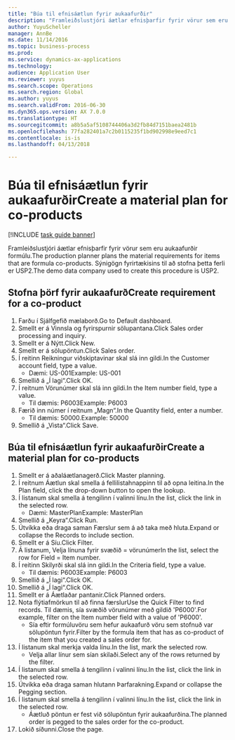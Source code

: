 ```yaml
--- 
title: "Búa til efnisáætlun fyrir aukaafurðir"
description: "Framleiðslustjóri áætlar efnisþarfir fyrir vörur sem eru aukaafurðir formúlu."
author: YuyuScheller
manager: AnnBe
ms.date: 11/14/2016
ms.topic: business-process
ms.prod: 
ms.service: dynamics-ax-applications
ms.technology: 
audience: Application User
ms.reviewer: yuyus
ms.search.scope: Operations
ms.search.region: Global
ms.author: yuyus
ms.search.validFrom: 2016-06-30
ms.dyn365.ops.version: AX 7.0.0
ms.translationtype: HT
ms.sourcegitcommit: a8b5a5af5108744406a3d2fb84d7151baea2481b
ms.openlocfilehash: 77fa282401a7c2b0115235f1bd902998e9eed7c1
ms.contentlocale: is-is
ms.lasthandoff: 04/13/2018

---
```

# <a name="create-a-material-plan-for-co-products"></a><span data-ttu-id="e0bb2-103">Búa til efnisáætlun fyrir aukaafurðir</span><span class="sxs-lookup"><span data-stu-id="e0bb2-103">Create a material plan for co-products</span></span>

[!INCLUDE [task guide banner](../../includes/task-guide-banner.md)]

<span data-ttu-id="e0bb2-104">Framleiðslustjóri áætlar efnisþarfir fyrir vörur sem eru aukaafurðir formúlu.</span><span class="sxs-lookup"><span data-stu-id="e0bb2-104">The production planner plans the material requirements for items that are formula co-products.</span></span> <span data-ttu-id="e0bb2-105">Sýnigögn fyrirtækisins til að stofna þetta ferli er USP2.</span><span class="sxs-lookup"><span data-stu-id="e0bb2-105">The demo data company used to create this procedure is USP2.</span></span>


## <a name="create-requirement-for-a-co-product"></a><span data-ttu-id="e0bb2-106">Stofna þörf fyrir aukaafurð</span><span class="sxs-lookup"><span data-stu-id="e0bb2-106">Create requirement for a co-product</span></span>
1. <span data-ttu-id="e0bb2-107">Farðu í Sjálfgefið mælaborð.</span><span class="sxs-lookup"><span data-stu-id="e0bb2-107">Go to Default dashboard.</span></span>
2. <span data-ttu-id="e0bb2-108">Smellt er á Vinnsla og fyrirspurnir sölupantana.</span><span class="sxs-lookup"><span data-stu-id="e0bb2-108">Click Sales order processing and inquiry.</span></span>
3. <span data-ttu-id="e0bb2-109">Smellt er á Nýtt.</span><span class="sxs-lookup"><span data-stu-id="e0bb2-109">Click New.</span></span>
4. <span data-ttu-id="e0bb2-110">Smellt er á sölupöntun.</span><span class="sxs-lookup"><span data-stu-id="e0bb2-110">Click Sales order.</span></span>
5. <span data-ttu-id="e0bb2-111">Í reitinn Reikningur viðskiptavinar skal slá inn gildi.</span><span class="sxs-lookup"><span data-stu-id="e0bb2-111">In the Customer account field, type a value.</span></span>
    * <span data-ttu-id="e0bb2-112">Dæmi: US-001</span><span class="sxs-lookup"><span data-stu-id="e0bb2-112">Example: US-001</span></span>  
6. <span data-ttu-id="e0bb2-113">Smellið á „Í lagi“.</span><span class="sxs-lookup"><span data-stu-id="e0bb2-113">Click OK.</span></span>
7. <span data-ttu-id="e0bb2-114">Í reitnum Vörunúmer skal slá inn gildi.</span><span class="sxs-lookup"><span data-stu-id="e0bb2-114">In the Item number field, type a value.</span></span>
    * <span data-ttu-id="e0bb2-115">Til dæmis: P6003</span><span class="sxs-lookup"><span data-stu-id="e0bb2-115">Example: P6003</span></span>  
8. <span data-ttu-id="e0bb2-116">Færið inn númer í reitnum „Magn“.</span><span class="sxs-lookup"><span data-stu-id="e0bb2-116">In the Quantity field, enter a number.</span></span>
    * <span data-ttu-id="e0bb2-117">Til dæmis: 50000.</span><span class="sxs-lookup"><span data-stu-id="e0bb2-117">Example: 50000</span></span>  
9. <span data-ttu-id="e0bb2-118">Smellið á „Vista“.</span><span class="sxs-lookup"><span data-stu-id="e0bb2-118">Click Save.</span></span>

## <a name="create-a-material-plan-for-co-products"></a><span data-ttu-id="e0bb2-119">Búa til efnisáætlun fyrir aukaafurðir</span><span class="sxs-lookup"><span data-stu-id="e0bb2-119">Create a material plan for co-products</span></span>
1. <span data-ttu-id="e0bb2-120">Smellt er á aðaláætlanagerð.</span><span class="sxs-lookup"><span data-stu-id="e0bb2-120">Click Master planning.</span></span>
2. <span data-ttu-id="e0bb2-121">Í reitnum Áætlun skal smella á fellilistahnappinn til að opna leitina.</span><span class="sxs-lookup"><span data-stu-id="e0bb2-121">In the Plan field, click the drop-down button to open the lookup.</span></span>
3. <span data-ttu-id="e0bb2-122">Í listanum skal smella á tengilinn í valinni línu.</span><span class="sxs-lookup"><span data-stu-id="e0bb2-122">In the list, click the link in the selected row.</span></span>
    * <span data-ttu-id="e0bb2-123">Dæmi: MasterPlan</span><span class="sxs-lookup"><span data-stu-id="e0bb2-123">Example: MasterPlan</span></span>  
4. <span data-ttu-id="e0bb2-124">Smellið á „Keyra“.</span><span class="sxs-lookup"><span data-stu-id="e0bb2-124">Click Run.</span></span>
5. <span data-ttu-id="e0bb2-125">Útvíkka eða draga saman Færslur sem á að taka með hluta.</span><span class="sxs-lookup"><span data-stu-id="e0bb2-125">Expand or collapse the Records to include section.</span></span>
6. <span data-ttu-id="e0bb2-126">Smellt er á Síu.</span><span class="sxs-lookup"><span data-stu-id="e0bb2-126">Click Filter.</span></span>
7. <span data-ttu-id="e0bb2-127">Á listanum, Velja línuna fyrir svæðið = vörunúmer</span><span class="sxs-lookup"><span data-stu-id="e0bb2-127">In the list, select the row for Field = Item number.</span></span>
8. <span data-ttu-id="e0bb2-128">Í reitinn Skilyrði skal slá inn gildi.</span><span class="sxs-lookup"><span data-stu-id="e0bb2-128">In the Criteria field, type a value.</span></span>
    * <span data-ttu-id="e0bb2-129">Til dæmis: P6003</span><span class="sxs-lookup"><span data-stu-id="e0bb2-129">Example: P6003</span></span>  
9. <span data-ttu-id="e0bb2-130">Smellið á „Í lagi“.</span><span class="sxs-lookup"><span data-stu-id="e0bb2-130">Click OK.</span></span>
10. <span data-ttu-id="e0bb2-131">Smellið á „Í lagi“.</span><span class="sxs-lookup"><span data-stu-id="e0bb2-131">Click OK.</span></span>
11. <span data-ttu-id="e0bb2-132">Smellt er á Áætlaðar pantanir.</span><span class="sxs-lookup"><span data-stu-id="e0bb2-132">Click Planned orders.</span></span>
12. <span data-ttu-id="e0bb2-133">Nota flýtiafmörkun til að finna færslur</span><span class="sxs-lookup"><span data-stu-id="e0bb2-133">Use the Quick Filter to find records.</span></span> <span data-ttu-id="e0bb2-134">Til dæmis, sía svæðið vörunúmer með gildið 'P6000'.</span><span class="sxs-lookup"><span data-stu-id="e0bb2-134">For example, filter on the Item number field with a value of 'P6000'.</span></span>
    * <span data-ttu-id="e0bb2-135">Sía eftir formúluvöru sem hefur aukaafurð vöru sem stofnuð var sölupöntun fyrir.</span><span class="sxs-lookup"><span data-stu-id="e0bb2-135">Filter by the formula item that has as co-product of the item that you created a sales order for.</span></span>  
13. <span data-ttu-id="e0bb2-136">Í listanum skal merkja valda línu.</span><span class="sxs-lookup"><span data-stu-id="e0bb2-136">In the list, mark the selected row.</span></span>
    * <span data-ttu-id="e0bb2-137">Velja allar línur sem sían skilaði.</span><span class="sxs-lookup"><span data-stu-id="e0bb2-137">Select any of the rows returned by the filter.</span></span>  
14. <span data-ttu-id="e0bb2-138">Í listanum skal smella á tengilinn í valinni línu.</span><span class="sxs-lookup"><span data-stu-id="e0bb2-138">In the list, click the link in the selected row.</span></span>
15. <span data-ttu-id="e0bb2-139">Útvíkka eða draga saman hlutann Þarfarakning.</span><span class="sxs-lookup"><span data-stu-id="e0bb2-139">Expand or collapse the Pegging section.</span></span>
16. <span data-ttu-id="e0bb2-140">Í listanum skal smella á tengilinn í valinni línu.</span><span class="sxs-lookup"><span data-stu-id="e0bb2-140">In the list, click the link in the selected row.</span></span>
    * <span data-ttu-id="e0bb2-141">Áætluð pöntun er fest við sölupöntun fyrir aukaafurðina.</span><span class="sxs-lookup"><span data-stu-id="e0bb2-141">The planned order is pegged to the sales order for the co-product.</span></span>  
17. <span data-ttu-id="e0bb2-142">Lokið síðunni.</span><span class="sxs-lookup"><span data-stu-id="e0bb2-142">Close the page.</span></span>


